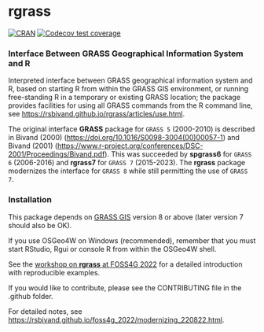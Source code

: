 # rgrass

[![CRAN](http://www.r-pkg.org/badges/version/rgrass)](https://cran.r-project.org/package=rgrass)
[![Codecov test coverage](https://codecov.io/gh/stevenpawley/rgrass/graph/badge.svg)](https://app.codecov.io/gh/stevenpawley/rgrass)

### Interface Between GRASS Geographical Information System and R

Interpreted interface between GRASS geographical information system and R, based on starting R from within the GRASS GIS environment, or running free-standing R in a temporary or existing GRASS location; the package provides facilities for using all GRASS commands from the R command line, see https://rsbivand.github.io/rgrass/articles/use.html.

The original interface **GRASS** package for `GRASS 5` (2000-2010) is described in Bivand (2000) (https://doi.org/10.1016/S0098-3004(00)00057-1) and Bivand (2001) (https://www.r-project.org/conferences/DSC-2001/Proceedings/Bivand.pdf). This was succeeded by **spgrass6** for `GRASS 6` (2006-2016) and **rgrass7** for `GRASS 7` (2015-2023).
The **rgrass** package modernizes the interface for `GRASS 8` while still permitting the use of `GRASS 7`.

### Installation

This package depends on [GRASS GIS](https://grass.osgeo.org/) version 8 or above (later version 7 should also be OK).

If you use OSGeo4W on Windows (recommended), remember that you must start RStudio, Rgui or console R from within the OSGeo4W shell.

See the [workshop on **rgrass** at FOSS4G 2022](https://rsbivand.github.io/foss4g_2022/modernizing_220822.html) for a detailed introduction with reproducible examples.

If you would like to contribute, please see the CONTRIBUTING file in the .github folder.

For detailed notes, see https://rsbivand.github.io/foss4g_2022/modernizing_220822.html.





